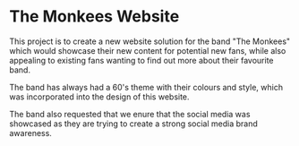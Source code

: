 # The Monkees Website
This project is to create a new website solution for the band "The Monkees" 
which would showcase their new content for potential new fans, while also 
appealing to existing fans wanting to find out more about their favourite band.

The band has always had a 60's theme with their colours and style, which was 
incorporated into the design of this website. 

The band also requested that we enure that the social media was showcased as 
they are trying to create a strong social media brand awareness. 

